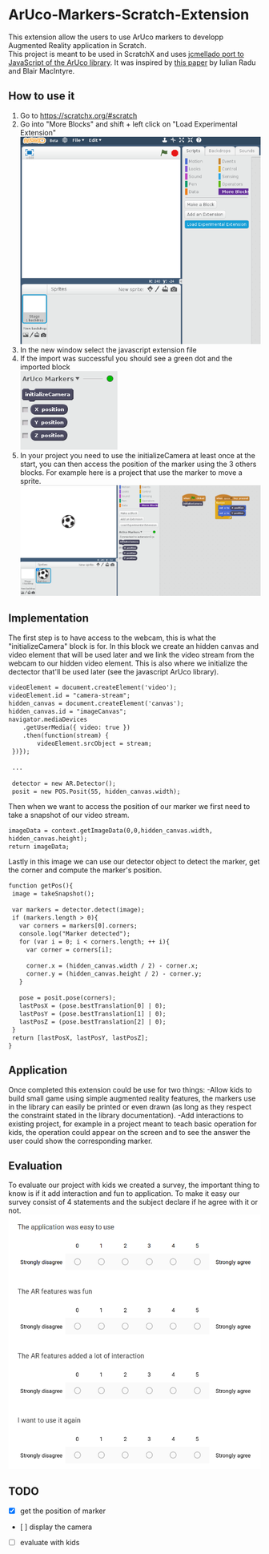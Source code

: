 # ArUco-Markers-Scratch-Extension

This extension allow the users to use ArUco markers to developp Augmented Reality application in Scratch.  
This project is meant to be used in ScratchX and uses [jcmellado port to JavaScript of the ArUco library](https://github.com/jcmellado/js-aruco). It was inspired by [this paper](https://webmel.u-bordeaux.fr/service/home/~/?auth=co&loc=fr&id=12287&part=2) by Iulian Radu and Blair MacIntyre.

## How to use it

1. Go to https://scratchx.org/#scratch
2. Go into "More Blocks" and shift + left click on "Load Experimental Extension"  
![import exemple image](https://github.com/Aelly/ArUco-Markers-Scratch-Extension/blob/master/readme_img/import.png)
3. In the new window select the javascript extension file
4. If the import was successful you should see a green dot and the imported block  
![import OK](https://github.com/Aelly/ArUco-Markers-Scratch-Extension/blob/master/readme_img/import_ok.png)
5. In your project you need to use the initializeCamera at least once at the start, you can then access the position of the marker using the 3 others blocks. For example here is a project that use the marker to move a sprite.
![project example](https://github.com/Aelly/ArUco-Markers-Scratch-Extension/blob/master/readme_img/project_example.png)

## Implementation

The first step is to have access to the webcam, this is what the "initializeCamera" block is for. In this block we create an hidden canvas and video element that will be used later and we link the video stream from the webcam to our hidden video element. This is also where we initialize the dectector that'll be used later (see the javascript ArUco library).
```
videoElement = document.createElement('video');
videoElement.id = "camera-stream";
hidden_canvas = document.createElement('canvas');
hidden_canvas.id = "imageCanvas";
navigator.mediaDevices
    .getUserMedia({ video: true })
    .then(function(stream) {
        videoElement.srcObject = stream;
 })});
 
 ...
 
 detector = new AR.Detector();
 posit = new POS.Posit(55, hidden_canvas.width);
 ```
 Then when we want to access the position of our marker we first need to take a snapshot of our video stream.
 
 ```
 imageData = context.getImageData(0,0,hidden_canvas.width, hidden_canvas.height);
 return imageData;
 ```
 
 Lastly in this image we can use our detector object to detect the marker, get the corner and compute the marker's position.
 
 ```
 function getPos(){
  image = takeSnapshot();

  var markers = detector.detect(image);
  if (markers.length > 0){
    var corners = markers[0].corners;
    console.log("Marker detected");
    for (var i = 0; i < corners.length; ++ i){
      var corner = corners[i];

      corner.x = (hidden_canvas.width / 2) - corner.x;
      corner.y = (hidden_canvas.height / 2) - corner.y;
    }

    pose = posit.pose(corners);
    lastPosX = (pose.bestTranslation[0] | 0);
    lastPosY = (pose.bestTranslation[1] | 0);
    lastPosZ = (pose.bestTranslation[2] | 0);
  }
  return [lastPosX, lastPosY, lastPosZ];
}
```

## Application

Once completed this extension could be use for two things:
-Allow kids to build small game using simple augmented reality features, the markers use in the library can easily be printed or even drawn (as long as they respect the constraint stated in the library documentation).
-Add interactions to existing project, for example in a project meant to teach basic operation for kids, the operation could appear on the screen and to see the answer the user could show the corresponding marker.

## Evaluation

To evaluate our project with kids we created a survey, the important thing to know is if it add interaction and fun to application. To make it easy our survey consist of 4 statements and the subject declare if he agree with it or not. 
![evaluation image](https://github.com/Aelly/ArUco-Markers-Scratch-Extension/blob/master/readme_img/evaluation.png)

## TODO

- [x] get the position of marker
- [ ] display the camera
- [ ] evaluate with kids
